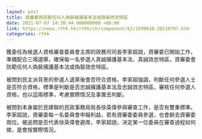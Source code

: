 ```yaml
---
layout: post
title: 資審委將防範任何人偽裝擁護基本法或偽裝效忠特區
date: 2021-07-07 14:38:44.000000000 +08:00
link: https://news.rthk.hk/rthk/ch/component/k2/1599610-20210707.htm
categories: rthk
---
```


獲委任為候選人資格審查委員會主席的政務司司長李家超說，資審委已開始工作，準備配合三場選舉，確保每一名參選人真誠擁護基本法、真誠效忠特區，資審委會防範任何人偽裝擁護基本法或偽裝效忠特區。

被問到民主派背景的參選人退黨後會否符合資格，李家超強調，判斷任何參選人士是否符合資格，標準是判斷是否忠誠擁護基本法及忠誠效忠特區，審核任何參選人資格，也以這兩標準，考慮實際情況及事實去判斷。

被問到本身屬於民建聯的民政事務局局長徐英偉參與審查工作，是否有雙重標準。李家超說，資審委每一名委員會申報利益，若有資審委委員參選，也會辭去資審委崗位。被追問是否代表徐英偉會避席，李家超說，決定某一位委員在審查過程如何做，是會按實際情況。
